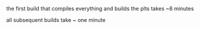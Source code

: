 the first build that compiles everything and builds the plts takes ~8 minutes

all subsequent builds take ~ one minute
